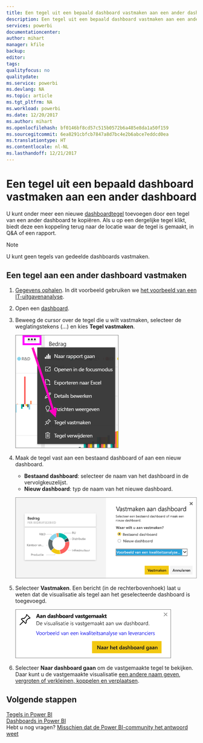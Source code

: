 ```yaml
---
title: Een tegel uit een bepaald dashboard vastmaken aan een ander dashboard
description: Een tegel uit een bepaald dashboard vastmaken aan een ander dashboard
services: powerbi
documentationcenter: 
author: mihart
manager: kfile
backup: 
editor: 
tags: 
qualityfocus: no
qualitydate: 
ms.service: powerbi
ms.devlang: NA
ms.topic: article
ms.tgt_pltfrm: NA
ms.workload: powerbi
ms.date: 12/20/2017
ms.author: mihart
ms.openlocfilehash: bf0146bf8cd57c515b0572b6a485e8da1a50f159
ms.sourcegitcommit: 6ea8291cbfcb7847a8d7bc4e2b6abce7eddcd0ea
ms.translationtype: HT
ms.contentlocale: nl-NL
ms.lasthandoff: 12/21/2017
---
```

# <a name="pin-a-tile-from-one-dashboard-to-another-dashboard"></a>Een tegel uit een bepaald dashboard vastmaken aan een ander dashboard
U kunt onder meer een nieuwe [dashboardtegel](service-dashboard-tiles.md) toevoegen door een tegel van een ander dashboard te kopiëren. Als u op een dergelijke tegel klikt, biedt deze een koppeling terug naar de locatie waar de tegel is gemaakt, in Q&A of een rapport. 

> [!NOTE]
> U kunt geen tegels van gedeelde dashboards vastmaken.

## <a name="pin-a-tile-to-another-dashboard"></a>Een tegel aan een ander dashboard vastmaken
1. [Gegevens ophalen](service-get-data.md). In dit voorbeeld gebruiken we [het voorbeeld van een IT-uitgavenanalyse](sample-it-spend.md).
2. Open een [dashboard](service-dashboards.md).
3. Beweeg de cursor over de tegel die u wilt vastmaken, selecteer de weglatingstekens (...) en kies **Tegel vastmaken**.  
   
   ![](media/service-pin-tile-to-another-dashboard/power-bi-pin-another-dash.png)
4. Maak de tegel vast aan een bestaand dashboard of aan een nieuw dashboard. 
   
   * **Bestaand dashboard**: selecteer de naam van het dashboard in de vervolgkeuzelijst.
   * **Nieuw dashboard**: typ de naam van het nieuwe dashboard.
   
   ![](media/service-pin-tile-to-another-dashboard/pbi_pintoanotherdash.png)
5. Selecteer **Vastmaken**.
   Een bericht (in de rechterbovenhoek) laat u weten dat de visualisatie als tegel aan het geselecteerde dashboard is toegevoegd.
   
   ![](media/service-pin-tile-to-another-dashboard/power-bi-pin-success.png)
6. Selecteer **Naar dashboard gaan** om de vastgemaakte tegel te bekijken. Daar kunt u de vastgemaakte visualisatie [een andere naam geven, vergroten of verkleinen, koppelen en verplaatsen](service-dashboard-edit-tile.md).

## <a name="next-steps"></a>Volgende stappen
[Tegels in Power BI](service-dashboard-tiles.md)  
[Dashboards in Power BI](service-dashboards.md)  
Hebt u nog vragen? [Misschien dat de Power BI-community het antwoord weet](http://community.powerbi.com/)

